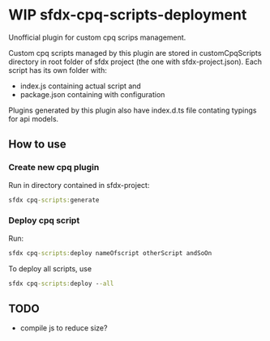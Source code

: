 # WIP sfdx-cpq-scripts-deployment

Unofficial plugin for custom cpq scrips management.

Custom cpq scripts managed by this plugin are stored in customCpqScripts directory in root folder of sfdx project (the one with sfdx-project.json).
Each script has its own folder with:

-   index.js containing actual script and
-   package.json containing with configuration

Plugins generated by this plugin also have index.d.ts file contating typings for api models.

## How to use

### Create new cpq plugin

Run in directory contained in sfdx-project:

```cmd
sfdx cpq-scripts:generate
```

### Deploy cpq script

Run:

```cmd
sfdx cpq-scripts:deploy nameOfscript otherScript andSoOn
```

To deploy all scripts, use

```cmd
sfdx cpq-scripts:deploy --all
```

## TODO

- compile js to reduce size?
